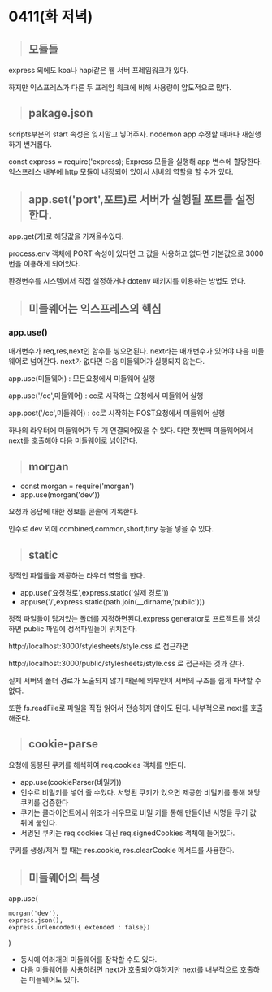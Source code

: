 0411(화 저녁)
===
>## 모듈들
express 외에도 koa나 hapi같은 웹 서버 프레임워크가 있다.


하지만 익스프레스가 다른 두 프레임 워크에 비해 사용량이 압도적으로 많다.

>## pakage.json

scripts부분의 start 속성은 잊지말고 넣어주자. nodemon app
수정할 때마다 재실행하기 번거롭다.

const express = require('express);
Express 모듈을 실행해 app 변수에 할당한다. 익스프레스 내부에 http 모듈이 내장되어 있어서 서버의 역할을 할 수가 있다.

>## app.set('port',포트)로 서버가 실행될 포트를 설정한다.
app.get(키)로 해당값을 가져올수있다.

process.env 객체에 PORT 속성이 있다면 그 값을 사용하고 없다면 기본값으로 3000번을 이용하게 되어있다.

환경변수를 시스템에서 직접 설정하거나 dotenv 패키지를 이용하는 방법도 있다.

>## 미들웨어는 익스프레스의 핵심

### app.use()
매개변수가 req,res,next인 함수를 넣으면된다. next라는 매개변수가 있어야 다음 미들웨어로 넘어간다.
next가 없다면 다음 미들웨어가 실행되지 않는다.

app.use(미들웨어) : 모든요청에서 미들웨어 실행

app.use('/cc',미들웨어) : cc로 시작하는 요청에서 미들웨어 실행

app.post('/cc',미들웨어) : cc로 시작하는 POST요청에서 미들웨어 실행

하나의 라우터에 미들웨어가 두 개 연결되어있을 수 있다.
다만 첫번째 미들웨어에서 next를 호출해야 다음 미들웨어로 넘어간다.

>## morgan

- const morgan = require('morgan')
- app.use(morgan('dev'))

요청과 응답에 대한 정보를 콘솔에 기록한다.

인수로 dev 외에 combined,common,short,tiny 등을 넣을 수 있다.

>## static
정적인 파일들을 제공하는 라우터 역할을 한다.
- app.use('요청경로',express.static('실제 경로'))
- appuse('/',express.static(path.join(__dirname,'public')))

정적 파일들이 담겨있는 폴더를 지정하면된다.express generator로 프로젝트를 생성하면 public 파일에 정적파일들이 위치한다.

http://localhost:3000/stylesheets/style.css
로 접근하면

http://localhost:3000/public/stylesheets/style.css
로 접근하는 것과 같다.

실제 서버의 폴더 경로가 노출되지 않기 때문에 외부인이 서버의 구조를 쉽게 파악할 수 없다.

또한 fs.readFile로 파일을 직접 읽어서 전송하지 않아도 된다.
내부적으로 next를 호출해준다.

>## cookie-parse
요청에 동봉된 쿠키를 해석하여 req.cookies 객체를 만든다.
- app.use(cookieParser(비밀키))
- 인수로 비밀키를 넣어 줄 수있다.
서명된 쿠키가 있으면 제공한 비밀키를 통해 해당 쿠키를 검증한다
- 쿠키는 클라이언트에서 위조가 쉬우므로 비밀 키를 통해 만들어낸 서명을 쿠키 값 뒤에 붙인다.
- 서명된 쿠키는 req.cookies 대신 req.signedCookies 객체에 들어있다.

쿠키를 생성/제거 할 때는 res.cookie, res.clearCookie 메서드를 사용한다.

>## 미들웨어의 특성
app.use(

    morgan('dev'),
    express.json(),
    express.urlencoded({ extended : false})
)

- 동시에 여러개의 미들웨어를 장착할 수도 있다.
-  다음 미들웨어를 사용하려면 next가 호출되어야하지만 next를 내부적으로 호출하는 미들웨어도 있다.
  









